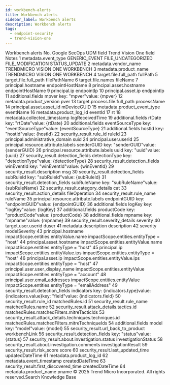 ```yaml
---
id: workbench-alerts
title: Workbench alerts
sidebar_label: Workbench alerts
description: Workbench alerts
tags:
  - endpoint-security
  - trend-vision-one
---
```


 Workbench alerts No. Google SecOps UDM field Trend Vision One field Notes 1 metadata.event_type GENERIC_EVENT FILE_UNCATEGORIZED FILE_MODIFICATION STATUS_UPDATE 2 metadata.vendor_name TRENDMICRO VISION ONE WORKBENCH 3 metadata.product_name TRENDMICRO VISION ONE WORKBENCH 4 target.file.full_path fullPath 5 target.file.full_path filePathName 6 target.file.names fileName 7 principal.hostname endpointHostName 8 principal.asset.hostname endpointHostName 9 principal.ip endpointIp 10 principal.asset.ip endpointIp 11 additional.fields mpver key: "mpver"value: {mpver} 12 metadata.product_version pver 13 target.process.file.full_path processName 14 principal.asset.asset_id mDeviceGUID 15 metadata.product_event_type eventName 16 metadata.product_log_id eventId 17 rt 18 metadata.collected_timestamp logReceivedTime 19 additional.fields rtDate key: "rtDate"value: {rtDate} 20 additional.fields eventSourceType key: "eventSourceType"value: {eventSourceType} 21 additional.fields hostId key: "hostId"value: {hostId} 22 security_result.rule_id ruleId 23 principal.administrative_domain suid 24 principal.user.userid 25 principal.resource.attribute.labels senderGUID key: "senderGUID"value: {senderGUID} 26 principal.resource.attribute.labels uuid key: "uuid"value: {uuid} 27 security_result.detection_fields detectionType key: "detectionType"value: {detectionType} 28 security_result.detection_fields winEventId key: "winEventId"value: {winEventId} 29 security_result.description msg 30 security_result.detection_fields subRuleId key: "subRuleId"value: {subRuleId} 31 security_result.detection_fields subRuleName key: "subRuleName"value: {subRuleName} 32 security_result.category_details cat 33 security_result.action_details fileOperation 34 security_result.rule_name ruleName 35 principal.resource.attribute.labels endpointGUID key: "endpointGUID"value: {endpointGUID} 36 additional.fields logKey key: "logKey"value: {logKey} 37 additional.fields productCode key: "productCode"value: {productCode} 38 additional.fields mpname key: "mpname"value: {mpname} 39 security_result.severity_details severity 40 target.user.userid duser 41 metadata.description description 42 severity modelSeverity 43 principal.hostname impactScope.entities.entityValue.name impactScope.entities.entityType = "host" 44 principal.asset.hostname impactScope.entities.entityValue.name impactScope.entities.entityType = "host" 45 principal.ip impactScope.entities.entityValue.ips impactScope.entities.entityType = "host" 46 principal.asset.ip impactScope.entities.entityValue.ips impactScope.entities.entityType = "host" 47 principal.user.user_display_name impactScope.entities.entityValue impactScope.entities.entityType = "account" 48 principal.user.email_addresses impactScope.entities.entityValue impactScope.entities.entityType = "emailAddress" 49 security_result.detection_fields indicators key: {indicators.type}value: {indicators.value}key: "field"value: {indicators.field} 50 security_result.rule_id matchedRules.id 51 security_result.rule_name matchedRules.name 52 security_result.attack_details.tactics.id matchedRules.matchedFilters.mitreTacticIds 53 security_result.attack_details.techniques.techniques.id matchedRules.matchedFilters.mitreTechniqueIds 54 additional.fields model key: "model"value: {model} 55 security_result.url_back_to_product workbenchLink 56 security_result.detection_fields key: "status"value: {status} 57 security_result.about.investigation.status investigationStatus 58 security_result.about.investigation.comments investigationResult 59 security_result.risk_score score 60 security_result.last_updated_time updatedDateTime 61 metadata.product_log_id 62 metadata.event_timestamp createdDateTime 63 security_result.first_discovered_time createdDateTime 64 metadata.product_name pname © 2025 Trend Micro Incorporated. All rights reserved.Search Knowledge Base